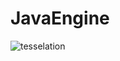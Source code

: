 # JavaEngine
![tesselation](https://user-images.githubusercontent.com/48923561/95020052-71a78b80-062e-11eb-9dc7-087441cf4fc7.png)
